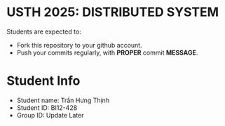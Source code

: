 USTH 2025: DISTRIBUTED SYSTEM
=====================================================

Students are expected to:
* Fork this repository to your github account.
* Push your commits regularly, with **PROPER** commit **MESSAGE**.


Student Info
=========================

* Student name: Trần Hưng Thịnh
* Student ID: BI12-428
* Group ID: Update Later






